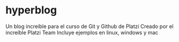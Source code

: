 # hyperblog
Un blog increíble para el curso de Git y Github de Platzi
Creado por el increíble Platzi Team
Incluye ejemplos en linux, windows y mac
